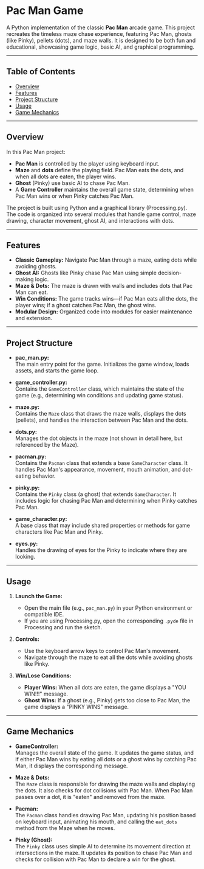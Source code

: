 # Pac Man Game

A Python implementation of the classic **Pac Man** arcade game. This project recreates the timeless maze chase experience, featuring Pac Man, ghosts (like Pinky), pellets (dots), and maze walls. It is designed to be both fun and educational, showcasing game logic, basic AI, and graphical programming.

---

## Table of Contents

- [Overview](#overview)
- [Features](#features)
- [Project Structure](#project-structure)
- [Usage](#usage)
- [Game Mechanics](#game-mechanics)

---

## Overview

In this Pac Man project:
- **Pac Man** is controlled by the player using keyboard input.
- **Maze** and **dots** define the playing field. Pac Man eats the dots, and when all dots are eaten, the player wins.
- **Ghost** (Pinky) use basic AI to chase Pac Man.
- A **Game Controller** maintains the overall game state, determining when Pac Man wins or when Pinky catches Pac Man.

The project is built using Python and a graphical library (Processing.py). The code is organized into several modules that handle game control, maze drawing, character movement, ghost AI, and interactions with dots.

---

## Features

- **Classic Gameplay:** Navigate Pac Man through a maze, eating dots while avoiding ghosts.
- **Ghost AI:** Ghosts like Pinky chase Pac Man using simple decision-making logic.
- **Maze & Dots:** The maze is drawn with walls and includes dots that Pac Man can eat.
- **Win Conditions:** The game tracks wins—if Pac Man eats all the dots, the player wins; if a ghost catches Pac Man, the ghost wins.
- **Modular Design:** Organized code into modules for easier maintenance and extension.

---

## Project Structure

- **pac_man.py:**  
  The main entry point for the game. Initializes the game window, loads assets, and starts the game loop.

- **game_controller.py:**  
  Contains the `GameController` class, which maintains the state of the game (e.g., determining win conditions and updating game status).

- **maze.py:**  
  Contains the `Maze` class that draws the maze walls, displays the dots (pellets), and handles the interaction between Pac Man and the dots.

- **dots.py:**  
  Manages the dot objects in the maze (not shown in detail here, but referenced by the Maze).

- **pacman.py:**  
  Contains the `Pacman` class that extends a base `GameCharacter` class. It handles Pac Man's appearance, movement, mouth animation, and dot-eating behavior.

- **pinky.py:**  
  Contains the `Pinky` class (a ghost) that extends `GameCharacter`. It includes logic for chasing Pac Man and determining when Pinky catches Pac Man.

- **game_character.py:**  
  A base class that may include shared properties or methods for game characters like Pac Man and Pinky.

- **eyes.py:**  
  Handles the drawing of eyes for the Pinky to indicate where they are looking.

---

## Usage

1. **Launch the Game:**
   - Open the main file (e.g., `pac_man.py`) in your Python environment or compatible IDE.
   - If you are using Processing.py, open the corresponding `.pyde` file in Processing and run the sketch.

2. **Controls:**
   - Use the keyboard arrow keys to control Pac Man's movement.
   - Navigate through the maze to eat all the dots while avoiding ghosts like Pinky.

3. **Win/Lose Conditions:**
   - **Player Wins:** When all dots are eaten, the game displays a "YOU WIN!!!" message.
   - **Ghost Wins:** If a ghost (e.g., Pinky) gets too close to Pac Man, the game displays a "PINKY WINS" message.

---

## Game Mechanics

- **GameController:**  
  Manages the overall state of the game. It updates the game status, and if either Pac Man wins by eating all dots or a ghost wins by catching Pac Man, it displays the corresponding message.

- **Maze & Dots:**  
  The `Maze` class is responsible for drawing the maze walls and displaying the dots. It also checks for dot collisions with Pac Man. When Pac Man passes over a dot, it is "eaten" and removed from the maze.

- **Pacman:**  
  The `Pacman` class handles drawing Pac Man, updating his position based on keyboard input, animating his mouth, and calling the `eat_dots` method from the Maze when he moves.

- **Pinky (Ghost):**  
  The `Pinky` class uses simple AI to determine its movement direction at intersections in the maze. It updates its position to chase Pac Man and checks for collision with Pac Man to declare a win for the ghost.

